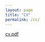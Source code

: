 ```yaml
---
layout: page
title: "CV"
permalink: /cv/
---
```

[cv.pdf](mxndrwgrdnr.github.io/gardner_resume_26_oct_2019.pdf)

